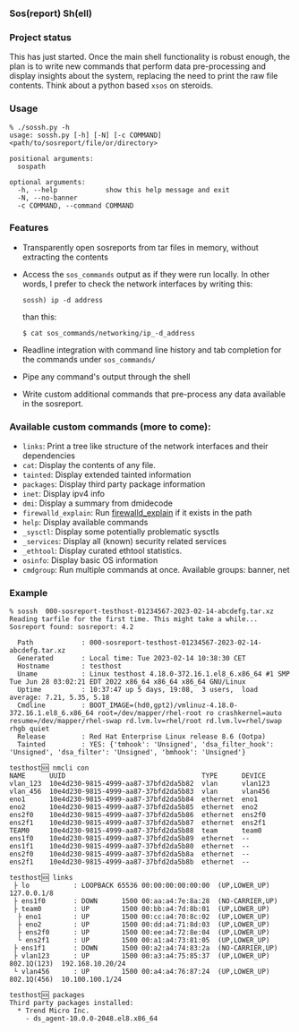 ### Sos(report) Sh(ell)

### Project status

This has just started. Once the main shell functionality is robust enough,
the plan is to write new commands that perform data pre-processing and
display insights about the system, replacing the need to print the raw
file contents. Think about a python based `xsos` on steroids.

### Usage

```
% ./sossh.py -h
usage: sossh.py [-h] [-N] [-c COMMAND] <path/to/sosreport/file/or/directory>

positional arguments:
  sospath

optional arguments:
  -h, --help            show this help message and exit
  -N, --no-banner
  -c COMMAND, --command COMMAND

```

### Features

* Transparently open sosreports from tar files in memory, without extracting
  the contents

* Access the `sos_commands` output as if they were run locally. In other
  words, I prefer to check the network interfaces by writing this:
  ```
  sossh) ip -d address
  ```

  than this:
  ```
  $ cat sos_commands/networking/ip_-d_address
  ```

* Readline integration with command line history and tab completion for the
  commands under `sos_commands/`

* Pipe any command's output through the shell

* Write custom additional commands that pre-process any data available in
  the sosreport.


### Available custom commands (more to come):
* `links`: Print a tree like structure of the network interfaces and their
  dependencies
* `cat`: Display the contents of any file.
* `tainted`: Display extended tainted information
* `packages`: Display third party package information
* `inet`: Display ipv4 info
* `dmi`: Display a summary from dmidecode
* `firewalld_explain`: Run [firewalld_explain](https://github.com/juanmasg/firewalld-explain.git) if it exists in the path
* `help`: Display available commands 
* `_sysctl`: Display some potentially problematic sysctls
* `_services`: Display all (known) security related services
* `_ethtool`: Display curated ethtool statistics.
* `osinfo`: Display basic OS information
* `cmdgroup`: Run multiple commands at once. Available groups: banner, net

### Example

```
% sossh  000-sosreport-testhost-01234567-2023-02-14-abcdefg.tar.xz
Reading tarfile for the first time. This might take a while...
Sosreport found: sosreport: 4.2

  Path            : 000-sosreport-testhost-01234567-2023-02-14-abcdefg.tar.xz
  Generated       : Local time: Tue 2023-02-14 10:38:30 CET
  Hostname        : testhost
  Uname           : Linux testhost 4.18.0-372.16.1.el8_6.x86_64 #1 SMP Tue Jun 28 03:02:21 EDT 2022 x86_64 x86_64 x86_64 GNU/Linux
  Uptime          : 10:37:47 up 5 days, 19:08,  3 users,  load average: 7.21, 5.35, 5.18
  Cmdline         : BOOT_IMAGE=(hd0,gpt2)/vmlinuz-4.18.0-372.16.1.el8_6.x86_64 root=/dev/mapper/rhel-root ro crashkernel=auto resume=/dev/mapper/rhel-swap rd.lvm.lv=rhel/root rd.lvm.lv=rhel/swap rhgb quiet
  Release         : Red Hat Enterprise Linux release 8.6 (Ootpa)
  Tainted         : YES: {'tmhook': 'Unsigned', 'dsa_filter_hook': 'Unsigned', 'dsa_filter': 'Unsigned', 'bmhook': 'Unsigned'}

testhost🆘 nmcli con
NAME      UUID                                  TYPE      DEVICE  
vlan_123  10e4d230-9815-4999-aa87-37bfd2da5b82  vlan      vlan123 
vlan_456  10e4d230-9815-4999-aa87-37bfd2da5b83  vlan      vlan456
eno1      10e4d230-9815-4999-aa87-37bfd2da5b84  ethernet  eno1    
eno2      10e4d230-9815-4999-aa87-37bfd2da5b85  ethernet  eno2    
ens2f0    10e4d230-9815-4999-aa87-37bfd2da5b86  ethernet  ens2f0  
ens2f1    10e4d230-9815-4999-aa87-37bfd2da5b87  ethernet  ens2f1  
TEAM0     10e4d230-9815-4999-aa87-37bfd2da5b88  team      team0   
ens1f0    10e4d230-9815-4999-aa87-37bfd2da5b89  ethernet  --      
ens1f1    10e4d230-9815-4999-aa87-37bfd2da5b80  ethernet  --      
ens2f0    10e4d230-9815-4999-aa87-37bfd2da5b8a  ethernet  --      
ens2f1    10e4d230-9815-4999-aa87-37bfd2da5b8b  ethernet  --      

testhost🆘 links
 ├ lo           : LOOPBACK 65536 00:00:00:00:00:00  (UP,LOWER_UP)                 127.0.0.1/8
 ├ ens1f0       : DOWN      1500 00:aa:a4:7e:8a:28  (NO-CARRIER,UP)               
 ├ team0        : UP        1500 00:bb:a4:7d:8b:01  (UP,LOWER_UP)                 
  ├ eno1        : UP        1500 00:cc:a4:70:8c:02  (UP,LOWER_UP)                 
  ├ eno2        : UP        1500 00:dd:a4:71:8d:03  (UP,LOWER_UP)                 
  ├ ens2f0      : UP        1500 00:ee:a4:72:8e:04  (UP,LOWER_UP)                 
  └ ens2f1      : UP        1500 00:a1:a4:73:81:05  (UP,LOWER_UP)                 
 ├ ens1f1       : DOWN      1500 00:a2:a4:74:83:2a  (NO-CARRIER,UP)               
 ├ vlan123      : UP        1500 00:a3:a4:75:85:37  (UP,LOWER_UP)    802.1Q(123)  192.168.10.20/24
 └ vlan456      : UP        1500 00:a4:a4:76:87:24  (UP,LOWER_UP)    802.1Q(456)  10.100.100.1/24

testhost🆘 packages
Third party packages installed:
  * Trend Micro Inc.
    - ds_agent-10.0.0-2048.el8.x86_64


```
